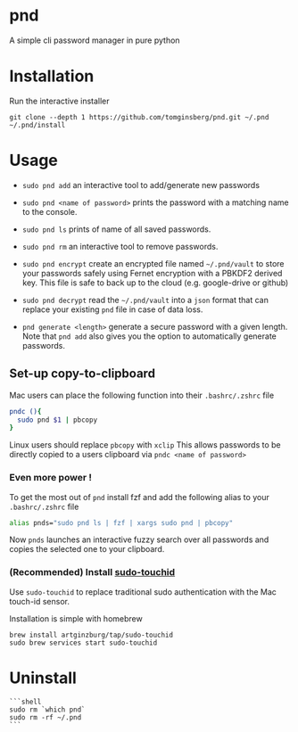 # pnd

A simple cli password manager in pure python

# Installation

Run the interactive installer

```shell
git clone --depth 1 https://github.com/tomginsberg/pnd.git ~/.pnd
~/.pnd/install
```

# Usage

* `sudo pnd add` an interactive tool to add/generate new passwords

* `sudo pnd <name of password>` prints the password with a matching name to the console.

* `sudo pnd ls` prints of name of all saved passwords.

* `sudo pnd rm` an interactive tool to remove passwords.

* `sudo pnd encrypt` create an encrypted file named `~/.pnd/vault` to store your passwords safely using Fernet
  encryption with a PBKDF2 derived key. This file is safe to back up to the cloud (e.g. google-drive or github)

* `sudo pnd decrypt` read the `~/.pnd/vault` into a `json` format that can replace your existing `pnd` file in
  case of data loss.

* `pnd generate <length>` generate a secure password with a given length.
  Note that `pnd add` also gives you the option to automatically generate passwords.

## Set-up copy-to-clipboard

Mac users can place the following function into their `.bashrc/.zshrc` file

   ```bash
   pndc (){
     sudo pnd $1 | pbcopy
   }
   ```

Linux users should replace `pbcopy` with `xclip`
This allows passwords to be directly copied to a users clipboard via `pndc <name of password>`

### Even more power !

To get the most out of `pnd` install fzf and add the following alias to your `.bashrc/.zshrc` file

```bash
alias pnds="sudo pnd ls | fzf | xargs sudo pnd | pbcopy"
```

Now `pnds` launches an interactive fuzzy search over all passwords and copies the selected one to your clipboard.

### (Recommended) Install [sudo-touchid](https://github.com/artginzburg/sudo-touchid)

Use `sudo-touchid` to replace traditional sudo authentication with the Mac touch-id sensor.

Installation is simple with homebrew

   ```shell
   brew install artginzburg/tap/sudo-touchid
   sudo brew services start sudo-touchid
   ```

# Uninstall
    
    ```shell  
    sudo rm `which pnd`
    sudo rm -rf ~/.pnd
    ```